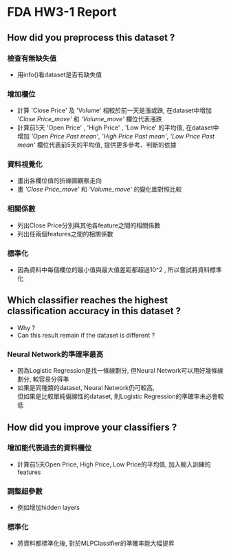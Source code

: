 # FDA HW3-1 Report
## How did you preprocess this dataset ?
### 檢查有無缺失值
* 用info()看dataset是否有缺失值
### 增加欄位
* 計算 'Close Price' 及 'Volume' 相較於前一天是漲或跌, 在dataset中增加 *'Close Price_move'* 和 *'Volume_move'* 欄位代表漲跌
* 計算前5天 'Open Price' , 'High Price' , 'Low Price' 的平均值, 在dataset中增加 *'Open Price Past mean'*, *'High Price Past mean'*, *'Low Price Past mean'* 欄位代表前5天的平均值, 提供更多參考、判斷的依據
### 資料視覺化
* 畫出各欄位值的折線圖觀察走向
* 畫 *'Close Price_move'* 和 *'Volume_move'* 的變化圖對照比較
### 相關係數
* 列出Close Price分別與其他各feature之間的相關係數
* 列出任兩個features之間的相關係數
### 標準化
* 因為資料中每個欄位的最小值與最大值差距都超過10^2 , 所以嘗試將資料標準化

## Which classifier reaches the highest classification accuracy in this dataset ?
* Why ?
* Can this result remain if the dataset is different ?
### Neural Network的準確率最高
* 因為Logistic Regression是找一條線劃分, 但Neural Network可以用好幾條線劃分, 較容易分得準
* 如果是同種類的dataset, Neural Network仍可較高,  
  但如果是比較單純偏線性的dataset, 則Logistic Regression的準確率未必會較低

## How did you improve your classifiers ?
### 增加能代表過去的資料欄位
* 計算前5天Open Price, High Price, Low Price的平均值, 加入輸入訓練的features
### 調整超參數
* 例如增加hidden layers
### 標準化
* 將資料都標準化後, 對於MLPClassifier的準確率能大幅提昇
